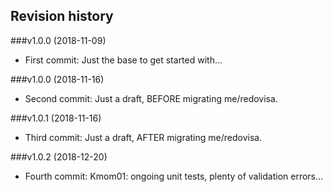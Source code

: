 Revision history
----------------

###v1.0.0 (2018-11-09)

* First commit: Just the base to get started with...

<!-- ###v2.0.0 (2018-11-16) renamed! -->
###v1.0.0 (2018-11-16)

* Second commit: Just a draft, BEFORE migrating me/redovisa.


<!-- ###v2.0.1 (2018-11-16) renamed! -->
###v1.0.1 (2018-11-16)

* Third commit: Just a draft, AFTER migrating me/redovisa.


###v1.0.2 (2018-12-20)

* Fourth commit: Kmom01: ongoing unit tests, plenty of validation errors...
